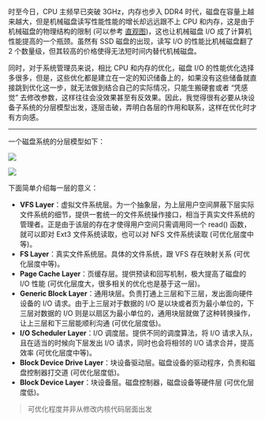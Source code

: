 时至今日，CPU 主频早已突破 3GHz，内存也步入 DDR4 时代，磁盘在容量上越来越大，但是机械磁盘读写性能性能的增长却远远跟不上 CPU 和内存，这是由于机械磁盘的物理结构的限制 (可以参考 [直观图](https://github.com/hsxhr-10/blog/blob/master/Linux/%E3%80%90%E7%A3%81%E7%9B%98%20IO%E3%80%91--%20%E6%80%A7%E8%83%BD%E6%8C%87%E6%A0%87(%E8%A3%B8%E7%9B%98).md))，这也让机械磁盘 I/O 成了计算机性能提高的一个瓶颈。虽然有 SSD 磁盘的出现，读写 I/O 的性能比机械磁盘翻了 2 个数量级，但其较高的价格使得无法短时间内替代机械磁盘。

同时，对于系统管理员来说，相比 CPU 和内存的优化，磁盘 I/O 的性能优化选择多很多，但是，这些优化都是建立在一定的知识储备上的，如果没有这些储备就直接跳到优化这一步，就无法做到结合自己的实际情况，只能生搬硬套或者 “凭感觉” 去修改参数，这样往往会没效果甚至有反效果。因此，我觉得很有必要从块设备子系统的分层模型出发，逐层击破，弄明白各层的作用和联系，这样在优化时才有方向感。

---

一个磁盘系统的分层模型如下：

![](https://raw.githubusercontent.com/hsxhr-10/picture/master/%E7%A3%81%E7%9B%98%E5%88%86%E5%B1%82%E6%A8%A1%E5%9E%8B.png)

![](https://raw.githubusercontent.com/hsxhr-10/picture/master/%E5%9D%97%E8%AE%BE%E5%A4%87%E5%88%86%E5%B1%82%E5%9B%BE2.jpg)

下面简单介绍每一层的意义：

- **VFS Layer**：虚拟文件系统层。为一个抽象层，为上层用户空间屏蔽下层实际文件系统的细节，提供一套统一的文件系统操作接口，相当于真实文件系统的管理者。正是由于该层的存在才使得用户空间只需调用同一个 read() 函数，就可以即对 Ext3 文件系统读取，也可以对 NFS 文件系统读取 (可优化层度中等)。
- **FS Layer**：真实文件系统层。具体的文件系统，跟 VFS 存在映射关系 (可优化层度中等)。
- **Page Cache Layer**：页缓存层。提供预读和回写机制，极大提高了磁盘的 I/O 性能 (可优化层度大，很多相关的优化也是基于这一层)。
- **Generic Block Layer**：通用块层。负责打通上三层和下三层，发出面向硬件设备的 I/O 请求。由于上三层对于数据的 I/O 是以块或者页为最小单位的，下三层对数据的 I/O 则是以扇区为最小单位的，通用块层就做了这种转换操作，让上三层和下三层能顺利沟通 (可优化层度低)。
- **I/O Scheduler Layer**：I/O 调度层。提供不同的调度算法，将 I/O 请求入队，且在适当的时候向下层发出 I/O 请求，同时也会将相邻的 I/O 请求合并，提高效率 (可优化层度中等)。
- **Block Device Drive Layer**：块设备驱动层。磁盘设备的驱动程序，负责和磁盘控制器打交道 (可优化层度低)。
- **Block Device Layer**：块设备层。磁盘控制器，磁盘设备等硬件层 (可优化层度低)。

> 可优化程度并非从修改内核代码层面出发

